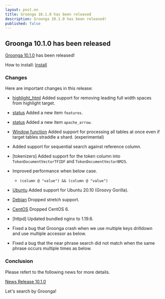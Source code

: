 ```yaml
---
layout: post.en
title: Groonga 10.1.0 has been released
description: Groonga 10.1.0 has been released!
published: false
---
```


## Groonga 10.1.0 has been released

[Groonga 10.1.0](/docs/news.html#release-10-1-0) has been released!

How to install: [Install](/docs/install.html)

### Changes

Here are important changes in this release:

  * [highlight_html](/docs/reference/functions/highlight_html.html) Added support for removing leading full width spaces from highlight target.

  * [status](/docs/reference/commands/status.html) Added a new item ``features``.

  * [status](/docs/reference/commands/status.html) Added a new item ``apache_arrow``.

  * [Window function](/docs/reference/window_function.html) Added support for processing all tables at once even if target tables straddle a shard. (experimental)

  * Added support for sequential search against reference column.

  * [tokenizers] Added support for the token column into ``TokenDocumentVectorTFIDF`` and ``TokenDocumentVectorBM25``.

  * Improved performance when below case.

    * ``(column @ "value") && (column @ "value")``

  * [Ubuntu](/docs/install/ubuntu.html) Added support for Ubuntu 20.10 (Groovy Gorilla).

  * [Debian](/docs/install/debian.html) Dropped stretch support.

  * [CentOS](/docs/install/centos.html) Dropped CentOS 6.

  * [httpd] Updated bundled nginx to 1.19.6.

  * Fixed a bug that Groonga crash when we use multiple keys drilldown and use multiple accessor as below.

  * Fixed a bug that the near phrase search did not match when the same phrase occurs multiple times as below.

### Conclusion

Please refert to the following news for more details.

[News Release 10.1.0](/docs/news.html#release-10-1-0)

Let's search by Groonga!
